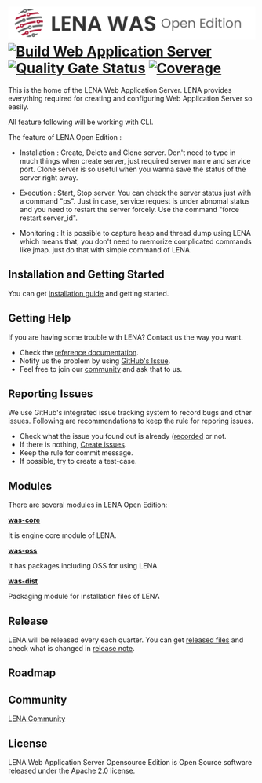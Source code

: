 

# <img src="docs/images/readme_lena_was_head.png" width="800"> [![Build Web Application Server](https://github.com/ArchiSol/lena-was-oe/actions/workflows/build.yml/badge.svg)](https://github.com/ArchiSol/lena-was-oe/actions/workflows/build.yml)  [![Quality Gate Status](https://sonarcloud.io/api/project_badges/measure?project=ArchiSol_lena-was-oe&metric=alert_status&token=13de34a156939495270d3bef512b03eda0c179fe)](https://sonarcloud.io/dashboard?id=ArchiSol_lena-was-oe)  [![Coverage](https://sonarcloud.io/api/project_badges/measure?project=ArchiSol_lena-was-oe&metric=coverage&token=13de34a156939495270d3bef512b03eda0c179fe)](https://sonarcloud.io/dashboard?id=ArchiSol_lena-was-oe)


This is the home of the LENA Web Application Server.
LENA provides everything required for creating and configuring Web Application Server so easily.

All feature following will be working with CLI.

The feature of LENA Open Edition : 

+ Installation : Create, Delete and Clone server. Don't need to type in much things when create server, just required server name and service port.
  Clone server is so useful when you wanna save the status of the server right away.
 
+ Execution : Start, Stop server. You can check the server status just with a command "ps". Just in case, service request is under abnomal status and you need to
              restart the server forcely. Use the command "force restart server_id". 

+ Monitoring : It is possible to capture heap and thread dump using LENA which means that, you don't need to memorize complicated commands like jmap.
               just do that with simple command of LENA.



## Installation and Getting Started
You can get [installation guide](https://github.com/OpenLENA/lena-was/wiki/Installation-Guide) and getting started.

## Getting Help
If you are having some trouble with LENA? Contact us the way you want.
+ Check the [reference documentation](https://github.com/OpenLENA/lena-was/wiki).
+ Notify us the problem by using [GitHub's Issue](https://github.com/OpenLENA/lena-was/issues/new).
+ Feel free to join our [community](https://groups.google.com/g/lena-oe) and ask that to us.

## Reporting Issues
We use GitHub's integrated issue tracking system to record bugs and other issues. Following are recommendations to keep the rule for reporing issues.
+ Check what the issue you found out is already ([recorded](https://github.com/OpenLENA/lena-was/issues) or not.
+ If there is nothing, [Create issues](https://github.com/OpenLENA/lena-was/issues/new).
+ Keep the rule for commit message.
+ If possible, try to create a test-case.

## Modules
There are several modules in LENA Open Edition:

[**was-core**](https://github.com/OpenLENA/lena-was/tree/master/was-core)

It is engine core module of LENA.

[**was-oss**](https://github.com/OpenLENA/lena-was/tree/master/was-oss)

It has packages including OSS for using LENA.

[**was-dist**](https://github.com/OpenLENA/lena-was/tree/master/was-dist)

Packaging module for installation files of LENA

## Release
LENA will be released every each quarter. You can get [released files]() and check what is changed in [release note](https://github.com/OpenLENA/lena-was/wiki).

## Roadmap


## Community
[LENA Community](https://groups.google.com/g/lena-oe)

## License
LENA Web Application Server Opensource Edition is Open Source software released under the Apache 2.0 license.
